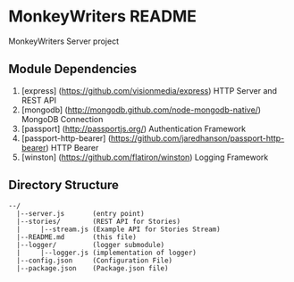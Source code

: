 # MonkeyWriters README 

MonkeyWriters Server project


## Module Dependencies

1. [express] (https://github.com/visionmedia/express) HTTP Server and REST API 
2. [mongodb] (http://mongodb.github.com/node-mongodb-native/) MongoDB Connection
3. [passport] (http://passportjs.org/) Authentication Framework
4. [passport-http-bearer] (https://github.com/jaredhanson/passport-http-bearer) HTTP Bearer
5. [winston] (https://github.com/flatiron/winston) Logging Framework

## Directory Structure
```
--/
  |--server.js       (entry point)
  |--stories/        (REST API for Stories)
  |     |--stream.js (Example API for Stories Stream)
  |--README.md       (this file)
  |--logger/         (logger submodule)
  |     |--logger.js (implementation of logger)
  |--config.json     (Configuration File)
  |--package.json    (Package.json file)
```

